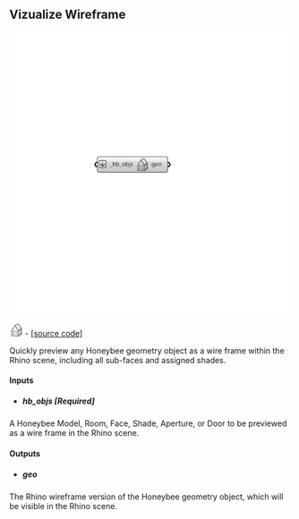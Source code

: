 ## Vizualize Wireframe

![](../../images/components/Vizualize_Wireframe.png)

![](../../images/icons/Vizualize_Wireframe.png) - [[source code]](https://github.com/ladybug-tools/honeybee-grasshopper-core/blob/master/ladybug_grasshopper/src//HB%20Vizualize%20Wireframe.py)


Quickly preview any Honeybee geometry object as a wire frame within the Rhino scene, including all sub-faces and assigned shades. 



#### Inputs
* ##### hb_objs [Required]
A Honeybee Model, Room, Face, Shade, Aperture, or Door to be previewed as a wire frame in the Rhino scene. 

#### Outputs
* ##### geo
The Rhino wireframe version of the Honeybee geometry object, which will be visible in the Rhino scene. 